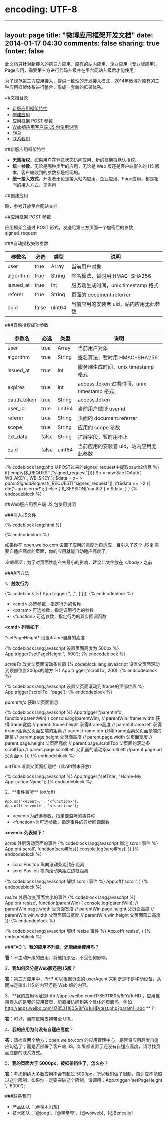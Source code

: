 # encoding: UTF-8
---
layout: page
title: "微博应用框架开发文档"
date: 2014-01-17 04:30
comments: false
sharing: true
footer: false
---

此文档只针对新接入的第三方应用，原有的站内应用、企业应用（专业版应用）、Page应用，需要第三方进行代码升级并在平台网站升级后才能使用。

为了规范第三方应用接入，提供一致性的开发接入模式，2014年微博对原有的三种应用框架体系进行整合，形成一套新的框架体系。

##文档目录
+ [新版应用框架特性](#feature)
+ [创建应用](#create)
+ [应用框架 POST 参数](#parameter)
+ [Web版应用客户端 JS 包使用说明](#client)
+ [FAQ](#faq)
+ [联系我们](#contact)

##新版应用框架特性<a id="feature"></a>
+ **无需授权**。如果用户在登录状态访问应用，新的框架将默认授权。
+ **统一参数**。无论是哪种类型的应用，无论是 Web 版还是客户端嵌入的 H5 版本，客户端收到的参数都是相同的。
+ **统一接入方式**。开发者无论是接入站内应用、企业应用、Page应用，都是相同的接入方式，无需再

##创建应用<a id="create"></a>

略，参考开放平台网站文档

##应用框架 POST 参数<a id="parameter"></a>

应用框架会通过 POST 形式，发送给第三方页面一个加密后的参数， signed_request

###自动授权失败参数

参数名		| 必选 			| 类型 			| 说明    
------------|---------------|---------------|----------
user 		| true 			| Array			| 当前用户对象        
algorithm	| true 			| String		| 签名算法，暂时用 HMAC-SHA256  
issued_at	| true 			| Int			| 服务端生成时间，unix timestamp 格式  
referer 	| true 			| String		| 页面的 document.referrer 
ouid 		| false 		| uint64		| 当前应用的安装者 uid，站内应用无此参数


###自动授权成功参数

参数名		| 必选 			| 类型 			| 说明    
------------|---------------|---------------|----------
user 		| true 			| Array			| 当前用户对象        
algorithm	| true 			| String		| 签名算法，暂时用 HMAC-SHA256  
issued_at	| true 			| Int			| 服务端生成时间，unix timestamp 格式  
expires 	| true 			| Int			| access_token 过期时间，unix timestamp 格式 
oauth_token	| true 			| String		| access_token 
user_id 	| true 			| unit64		| 当前用户微博 user id 
referer 	| true 			| String		| 页面的 document.referrer 
scope 		| true 			| String		| 应用的 scope 参数 
ext_data 	| false 		| String		| 扩展字段，暂时用不上 
ouid 		| false 		| uint64		| 当前应用的安装者 uid，站内应用无此参数

{% codeblock lang:php 从POST过来的signed_request中提取oauth2信息 %}
if(!empty($_REQUEST["signed_request"])){
	$o = new SaeTOAuth( WB_AKEY , WB_SKEY  );
	$data = $o->parseSignedRequest($_REQUEST["signed_request"]);
	if($data == '-2'){
		 die('sign is error!');
	} else {
		$_SESSION['oauth2'] = $data;
	}
}
{% endcodeblock %}

##Web版应用客户端 JS 包使用说明<a id="client"></a>

###引入JS文件

{% codeblock lang:html %}
<script src="http://tjs.sjs.sinajs.cn/open/thirdpart/js/frame/appclient.js" type="text/javascript" charset="utf-8"></script>
{% endcodeblock %}

如果你在 open.weibo.com 设置了应用的高度为自适应，且引入了这个 JS 到需要自适应高度的页面，你的应用就能自动适应高度了。

*友情提示*：为了对页面性能产生最小的影响，建议此文件放在 &lt;/body&gt; 之前

###API方法

1、**触发行为**

{% codeblock %}
App.trigger('<cmd>', ['<param>', ['<function>]]);
{% endcodeblock %}

+ &lt;cmd&gt; 必选参数，指定行为的名称
+ &lt;param&gt; 可选参数，指定调用行为的参数
+ &lt;function&gt; 可选参数，指定行为的异步回调函数

**&lt;cmd&gt; 列表如下**：
<div class="beginios_indent">
*setPageHeight* 设置iframe自身的高度

{% codeblock lang:javascript 设置页面高度为 500px %}
App.trigger('setPageHeight ', '500');
{% endcodeblock %}

*scrollTo* 改变父页面滚动条位置
{% codeblock lang:javascript 设置父页面滚动到顶部位置200px的地方 %}
App.trigger('scrollTo', 200); 
{% endcodeblock %}

{% codeblock lang:javascript 设置父页面滚动到iframe的顶部位置 %}
App.trigger('scrollTo', 'page');
{% endcodeblock %}

*parentInfo* 获取父页面信息

{% codeblock lang:javascript %}
App.trigger('parentInfo', function(parentWin) {
	console.log(parentWin);
	// parentWin.iframe.width 获得iframe宽度
	// parent.iframe.height 获得iframe高度
	// parent.iframe.left 获得iframe距离父页面左端的距离
	// parent.iframe.top 获得iframe距离父页面顶端的距离
	// parent.page.height 父页面高度
	// parent.page.width 父页面宽度
	// parent.page.height 父页面高度
	// parent.page.scrollTop 父页面的滚动条scrollTop
	// parent.page.scrollLeft 父页面的滚动条scrollLeft
	//parent.page.url 父页面url
});
{% endcodeblock %}

*setTitle* 设置父页面标题栏（此API暂未开放）

{% codeblock lang:javascript %}
App.trigger('setTitle', "Home-My Application Name");
{% endcodeblock %}

</div>
2、**事件监听** (on/off)

	App.on('<event>;', '<function>');
	App.off('<event>', '<function>');

+ &lt;event&gt;为必选参数，指定要监听的事件称
+ &lt;function&gt;为可选参数，指定事件的异步回调函数
 
**&lt;event&gt; 列表如下**：

*scroll* 外层滚动页面的事件
{% codeblock lang:javascript 绑定 scroll 事件 %}
App.on('scroll', function(scrollPos){
    console.log(scrollPos);
})
{% endcodeblock %}

+ scrollPos.top 纵向滚动条距顶部距离
+ scrollPos.left 横向滚动条距左边框距离

{% codeblock lang:javascript 解绑 scroll 事件 %}
App.off('scroll', <function>)
{% endcodeblock %}

*resize* 外层改变页面大小的事件
{% codeblock lang:javascript %}
App.on('resize', function(parentWin) {
    console.log(parentWin);
    // parentWin.page.width 父页面宽度
	// parentWin.page.height 父页面高度
	// parentWin.win.width 父页面窗口宽度
	// parentWin.win.height 父页面窗口高度
});
{% endcodeblock %}

{% codeblock lang:javascript 解绑 resize 事件 %}
App.off('resize', <function>)
{% endcodeblock %}

###FAQ<a id="faq"></a>
1、**我的应用不升级，还能继续使用吗**？

**答**：不主动升级的应用，将维持原版，不受任何影响。

2、**我如何区分是Web版还是H5版**？

**答**：第三方应用中，PHP 可以根据页面的 userAgent 来判断是不是移动设备，从而决定输出 H5 的内容还是 Web 版的内容。

3、**我的应用地址是http://apps.weibo.com/1785311805/8rYu1uHD ，应用框架嵌入的是我的应用首页，能直接访问到某个具体的页面吗，例如：http://apps.weibo.com/1785311805/8rYu1uHD/test.php?param1=abc **？

**答**：可以，目前框架支持带全 URL。

4、**我的应用为何没有自适应高度**？

**答**：请检查两个地方：open.weibo.com 的应用管理中心，是否将应用高度自适应勾选了；而是否部署了客户端 JS。如果都设置了还没有自适应高度，请寻找页面底部的联系方式。

5、**我的页面大于 5000px，被框架挡住了，怎么办**？

**答**：考虑到绝大多数应用不会有超过 5000px，所以我们做了限制，自适应不能超过这个限制。如果你一定要突破这个限制，请调用：App.trigger('setPageHeight ', '6000');

###联系我们<a id="contact"></a>

+ 产品团队：[@檀木幻想]
+ 技术团队：[@jodg]、[@黑拳套]、[@woiweb]、[@Bencalie]